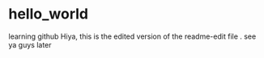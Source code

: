 # hello_world
learning github
Hiya, this is the edited version of the readme-edit file . see ya guys later
